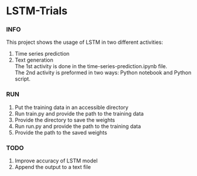 # LSTM-Trials

### INFO
This project shows the usage of LSTM in two different activities:
1. Time series prediction
2. Text generation <br/>
The 1st activity is done in the time-series-prediction.ipynb file.<br/>
The 2nd activity is preformed in two ways: Python notebook and Python script.


### RUN
1. Put the training data in an accessible directory
2. Run train.py and provide the path to the training data
3. Provide the directory to save the weights
4. Run run.py and provide the path to the training data
5. Provide the path to the saved weights

### TODO
1. Improve accuracy of LSTM model
2. Append the output to a text file

